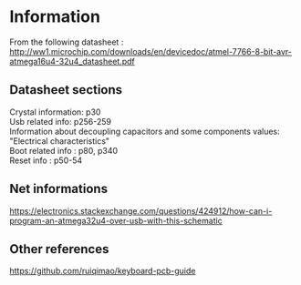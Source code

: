 # Information
From the following datasheet :  
http://ww1.microchip.com/downloads/en/devicedoc/atmel-7766-8-bit-avr-atmega16u4-32u4_datasheet.pdf

## Datasheet sections
Crystal information: p30  
Usb related info: p256-259  
Information about decoupling capacitors and some components values: "Electrical characteristics"  
Boot related info : p80, p340  
Reset info : p50-54  

## Net informations
https://electronics.stackexchange.com/questions/424912/how-can-i-program-an-atmega32u4-over-usb-with-this-schematic

## Other references
https://github.com/ruiqimao/keyboard-pcb-guide
